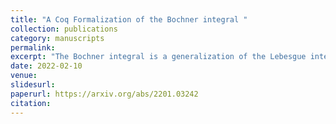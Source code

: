 ```yaml
---
title: "A Coq Formalization of the Bochner integral "
collection: publications
category: manuscripts
permalink:
excerpt: "The Bochner integral is a generalization of the Lebesgue integral, for functions taking their values in a Banach space. Therefore, both its mathematical definition and its formalization in the Coq proof assistant are more challenging as we cannot rely on the properties of real numbers. Our contributions include an original formalization of simple functions, Bochner integrability defined by a dependent type, and the construction of the proof of the integrability of measurable functions under mild hypotheses (weak separability). Then, we define the Bochner integral and prove several theorems, including dominated convergence and the equivalence with an existing formalization of Lebesgue integral for nonnegative functions."
date: 2022-02-10
venue: 
slidesurl: 
paperurl: https://arxiv.org/abs/2201.03242
citation: 
---
```

